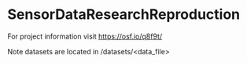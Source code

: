 SensorDataResearchReproduction
==============================

For project information visit https://osf.io/q8f9t/

Note datasets are located in /datasets/<data_file>
